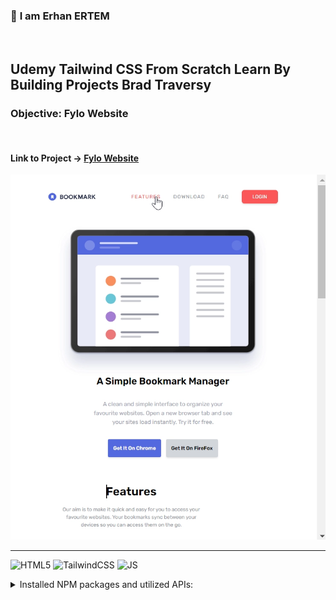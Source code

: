 ### 👋 **I am Erhan ERTEM**

&emsp;

## Udemy Tailwind CSS From Scratch Learn By Building Projects Brad Traversy

### **Objective:** Fylo Website

&emsp;

#### Link to Project &rarr; [Fylo Website](https://fylo-erhan-ertem.netlify.app/)

![Screenshot](screenshot.webp)

---

![HTML5](https://img.shields.io/badge/HTML5-E34F26?style=for-the-badge&logo=html5&logoColor=white) ![TailwindCSS](https://img.shields.io/badge/Tailwind_CSS-38B2AC?style=for-the-badge&logo=tailwind-css&logoColor=white) ![JS](https://img.shields.io/badge/JavaScript-323330?style=for-the-badge&logo=javascript&logoColor=F7DF1E)

<details>
<summary>Installed NPM packages and utilized APIs:</summary>

| Package command                      | Package link               | Description                      |
| ------------------------------------ | -------------------------- | -------------------------------- |
| npm i -D tailwindcss                 | <https://tailwindcss.com/> | CSS preprocessor                 |
| npm i -D prettier-plugin-tailwindcss |                            | Prettier support for tailwindcss |

</details>

&emsp;

